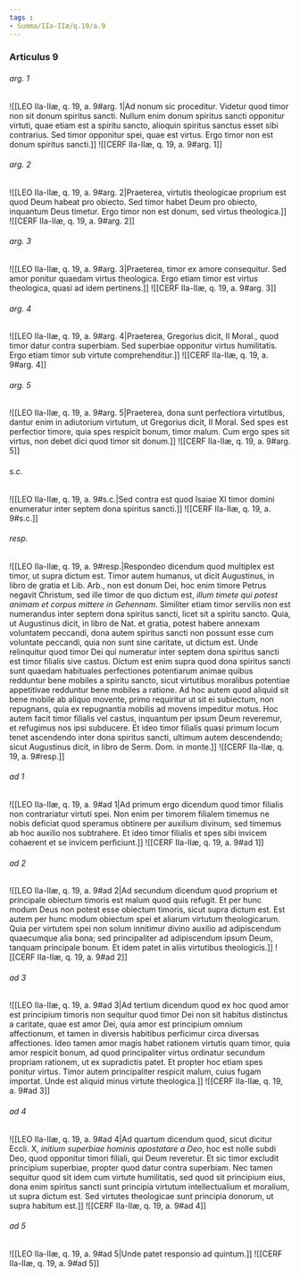 ```yaml
---
tags : 
- Summa/IIa-IIæ/q.19/a.9
---
```


### Articulus 9

###### arg. 1
![[LEO IIa-IIæ, q. 19, a. 9#arg. 1|Ad nonum sic proceditur. Videtur quod timor non sit donum spiritus sancti. Nullum enim donum spiritus sancti opponitur virtuti, quae etiam est a spiritu sancto, alioquin spiritus sanctus esset sibi contrarius. Sed timor opponitur spei, quae est virtus. Ergo timor non est donum spiritus sancti.]]
![[CERF IIa-IIæ, q. 19, a. 9#arg. 1]]

###### arg. 2
![[LEO IIa-IIæ, q. 19, a. 9#arg. 2|Praeterea, virtutis theologicae proprium est quod Deum habeat pro obiecto. Sed timor habet Deum pro obiecto, inquantum Deus timetur. Ergo timor non est donum, sed virtus theologica.]]
![[CERF IIa-IIæ, q. 19, a. 9#arg. 2]]

###### arg. 3
![[LEO IIa-IIæ, q. 19, a. 9#arg. 3|Praeterea, timor ex amore consequitur. Sed amor ponitur quaedam virtus theologica. Ergo etiam timor est virtus theologica, quasi ad idem pertinens.]]
![[CERF IIa-IIæ, q. 19, a. 9#arg. 3]]

###### arg. 4
![[LEO IIa-IIæ, q. 19, a. 9#arg. 4|Praeterea, Gregorius dicit, II Moral., quod timor datur contra superbiam. Sed superbiae opponitur virtus humilitatis. Ergo etiam timor sub virtute comprehenditur.]]
![[CERF IIa-IIæ, q. 19, a. 9#arg. 4]]

###### arg. 5
![[LEO IIa-IIæ, q. 19, a. 9#arg. 5|Praeterea, dona sunt perfectiora virtutibus, dantur enim in adiutorium virtutum, ut Gregorius dicit, II Moral. Sed spes est perfectior timore, quia spes respicit bonum, timor malum. Cum ergo spes sit virtus, non debet dici quod timor sit donum.]]
![[CERF IIa-IIæ, q. 19, a. 9#arg. 5]]

###### s.c.
![[LEO IIa-IIæ, q. 19, a. 9#s.c.|Sed contra est quod Isaiae XI timor domini enumeratur inter septem dona spiritus sancti.]]
![[CERF IIa-IIæ, q. 19, a. 9#s.c.]]

###### resp.
![[LEO IIa-IIæ, q. 19, a. 9#resp.|Respondeo dicendum quod multiplex est timor, ut supra dictum est. Timor autem humanus, ut dicit Augustinus, in libro de gratia et Lib. Arb., non est donum Dei, hoc enim timore Petrus negavit Christum, sed ille timor de quo dictum est, *illum timete qui potest animam et corpus mittere in Gehennam*. Similiter etiam timor servilis non est numerandus inter septem dona spiritus sancti, licet sit a spiritu sancto. Quia, ut Augustinus dicit, in libro de Nat. et gratia, potest habere annexam voluntatem peccandi, dona autem spiritus sancti non possunt esse cum voluntate peccandi, quia non sunt sine caritate, ut dictum est. Unde relinquitur quod timor Dei qui numeratur inter septem dona spiritus sancti est timor filialis sive castus. Dictum est enim supra quod dona spiritus sancti sunt quaedam habituales perfectiones potentiarum animae quibus redduntur bene mobiles a spiritu sancto, sicut virtutibus moralibus potentiae appetitivae redduntur bene mobiles a ratione. Ad hoc autem quod aliquid sit bene mobile ab aliquo movente, primo requiritur ut sit ei subiectum, non repugnans, quia ex repugnantia mobilis ad movens impeditur motus. Hoc autem facit timor filialis vel castus, inquantum per ipsum Deum reveremur, et refugimus nos ipsi subducere. Et ideo timor filialis quasi primum locum tenet ascendendo inter dona spiritus sancti, ultimum autem descendendo; sicut Augustinus dicit, in libro de Serm. Dom. in monte.]]
![[CERF IIa-IIæ, q. 19, a. 9#resp.]]

###### ad 1
![[LEO IIa-IIæ, q. 19, a. 9#ad 1|Ad primum ergo dicendum quod timor filialis non contrariatur virtuti spei. Non enim per timorem filialem timemus ne nobis deficiat quod speramus obtinere per auxilium divinum, sed timemus ab hoc auxilio nos subtrahere. Et ideo timor filialis et spes sibi invicem cohaerent et se invicem perficiunt.]]
![[CERF IIa-IIæ, q. 19, a. 9#ad 1]]

###### ad 2
![[LEO IIa-IIæ, q. 19, a. 9#ad 2|Ad secundum dicendum quod proprium et principale obiectum timoris est malum quod quis refugit. Et per hunc modum Deus non potest esse obiectum timoris, sicut supra dictum est. Est autem per hunc modum obiectum spei et aliarum virtutum theologicarum. Quia per virtutem spei non solum innitimur divino auxilio ad adipiscendum quaecumque alia bona; sed principaliter ad adipiscendum ipsum Deum, tanquam principale bonum. Et idem patet in aliis virtutibus theologicis.]]
![[CERF IIa-IIæ, q. 19, a. 9#ad 2]]

###### ad 3
![[LEO IIa-IIæ, q. 19, a. 9#ad 3|Ad tertium dicendum quod ex hoc quod amor est principium timoris non sequitur quod timor Dei non sit habitus distinctus a caritate, quae est amor Dei, quia amor est principium omnium affectionum, et tamen in diversis habitibus perficimur circa diversas affectiones. Ideo tamen amor magis habet rationem virtutis quam timor, quia amor respicit bonum, ad quod principaliter virtus ordinatur secundum propriam rationem, ut ex supradictis patet. Et propter hoc etiam spes ponitur virtus. Timor autem principaliter respicit malum, cuius fugam importat. Unde est aliquid minus virtute theologica.]]
![[CERF IIa-IIæ, q. 19, a. 9#ad 3]]

###### ad 4
![[LEO IIa-IIæ, q. 19, a. 9#ad 4|Ad quartum dicendum quod, sicut dicitur Eccli. X, *initium superbiae hominis apostatare a Deo*, hoc est nolle subdi Deo, quod opponitur timori filiali, qui Deum reveretur. Et sic timor excludit principium superbiae, propter quod datur contra superbiam. Nec tamen sequitur quod sit idem cum virtute humilitatis, sed quod sit principium eius, dona enim spiritus sancti sunt principia virtutum intellectualium et moralium, ut supra dictum est. Sed virtutes theologicae sunt principia donorum, ut supra habitum est.]]
![[CERF IIa-IIæ, q. 19, a. 9#ad 4]]

###### ad 5
![[LEO IIa-IIæ, q. 19, a. 9#ad 5|Unde patet responsio ad quintum.]]
![[CERF IIa-IIæ, q. 19, a. 9#ad 5]]

